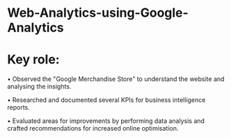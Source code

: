 # Web-Analytics-using-Google-Analytics
# Key role:
•	Observed the "Google Merchandise Store" to understand the website and analysing the insights.

•	Researched and documented several KPIs for business intelligence reports.

•	Evaluated areas for improvements by performing data analysis and crafted recommendations for increased online optimisation.

